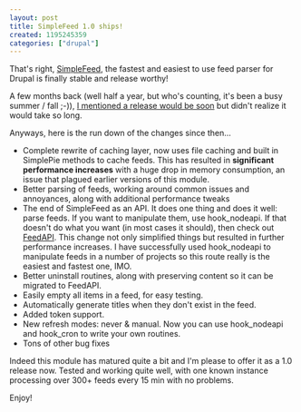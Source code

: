 ```yaml
--- 
layout: post
title: SimpleFeed 1.0 ships!
created: 1195245359
categories: ["drupal"]
---
```

That's right, <a href="http://drupal.org/project/simplefeed">SimpleFeed</a>, the fastest and easiest to use feed parser for Drupal is finally stable and release worthy!

A few months back (well half a year, but who's counting, it's been a busy summer / fall ;-)), <a href="http://tedserbinski.com/drupal/simplefeed-1-0-ships/">I mentioned a release would be soon</a> but didn't realize it would take so long.

Anyways, here is the run down of the changes since then...

<ul>
<li>Complete rewrite of caching layer, now uses file caching and built in SimplePie methods to cache feeds. This has resulted in <strong>significant performance increases</strong> with a huge drop in memory consumption, an issue that plagued earlier versions of this module.</li>
<li>Better parsing of feeds, working around common issues and annoyances, along with additional performance tweaks</li>
<li>The end of SimpleFeed as an API. It does one thing and does it well: parse feeds. If you want to manipulate them, use hook_nodeapi. If that doesn't do what you want (in most cases it should), then check out <a href="http://drupal.org/project/feedapi">FeedAPI</a>. This change not only simplified things but resulted in further performance increases. I have successfully used hook_nodeapi to manipulate feeds in a number of projects so this route really is the easiest and fastest one, IMO.</li>
<li>Better uninstall routines, along with preserving content so it can be migrated to FeedAPI.</li>
<li>Easily empty all items in a feed, for easy testing.</li>
<li>Automatically generate titles when they don't exist in the feed.</li>
<li>Added token support.</li>
<li>New refresh modes: never & manual. Now you can use hook_nodeapi and hook_cron to write your own routines.</li>
<li>Tons of other bug fixes</li>
</ul>

Indeed this module has matured quite a bit and I'm please to offer it as a 1.0 release now. Tested and working quite well, with one known instance processing over 300+ feeds every 15 min with no problems.

Enjoy!
